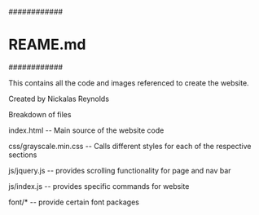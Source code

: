 ############
# REAME.md #
############

This contains all the code and images referenced to create the website.

Created by Nickalas Reynolds

Breakdown of files

index.html -- Main source of the website code

css/grayscale.min.css -- Calls different styles for each of the respective sections

js/jquery.js -- provides scrolling functionality for page and nav bar

js/index.js -- provides specific commands for website

font/* -- provide certain font packages



